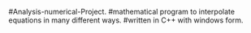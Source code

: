 #Analysis-numerical-Project.
#mathematical program to interpolate equations in many different ways.
#written in C++ with windows form.

